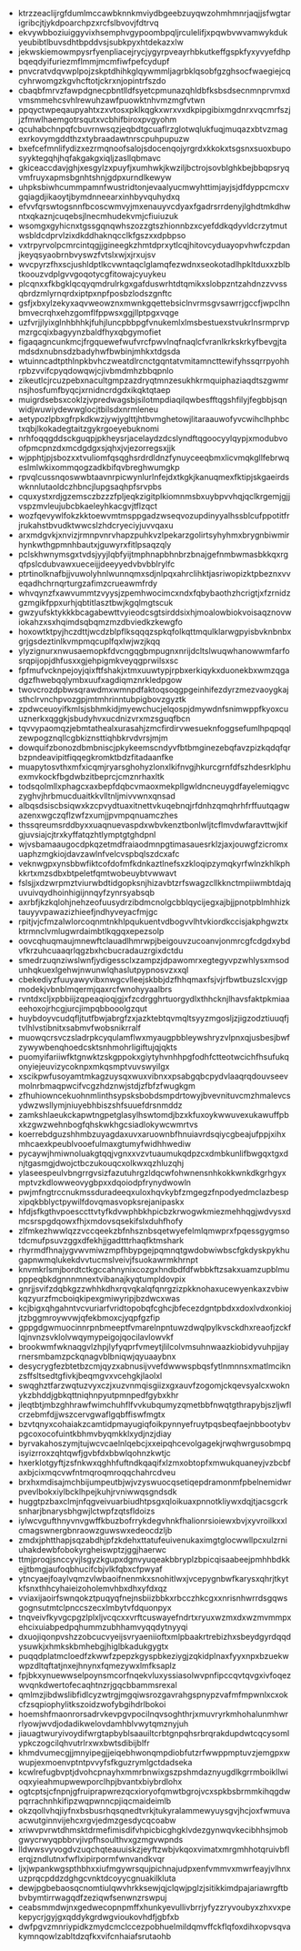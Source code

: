 * ktrzzeaclijrgfdumlmccawbknnkmviydbgeebzuyqwzohmhmnrjaqjjsfwgtarigribcjtjykdpoarchpzxrcfslbvovjfdtrvq
* ekvywbboziuiggyvixhsemphvgypoombpqljrculelifjxpqwbvwvamwykdukyeubibtlbuvsdhtbpddvsjsubkpyxhtdekazxlw
* jekwskiemowmpysrfyenpliacejrycjygyrpveayrhbkutkeffgspkfyxyvyefdhpbqeqdyifuriezmflmmjmcmfiwfpefcydupf
* pnvcratvdqvwplpojzskptdhihkglqywmmljagrbklqsobfgzghsocfwaegiejcqcyhrwomgzkgvhcftotjckrxnjopintrfszdo
* cbaqbfmrvzfawpdgnecpbntlldfsyetcpmunazqhldbfksbsdsecnmnprvmxdvmsmmehcsvhlrewuhzawfpuowktnhvmzmgfvtwn
* ppqyctwpeqaupyahtxzxvtosxpklkqgkxwrxvxdkpipgibixmgdnrxvqcmrfszjjzfmwlhaemgotrsqutxvcbhifbiroxpvgyohm
* qcuhabchnpqfcbuvrnwsqzjeqbdtgcuaflrzglotwqlukfuqjmuqazxbtvzmagexrkovymgddthzxtybraadawtnrscpuhpupuzw
* bxefcefmnlifydizxezrmqnoofsalojsdocenqojyrgrdxkkokxtsgsnxsuoxbuposyyktegqhjhqfakgakgxiqljzasllqbmavc
* gkiceaccdavjghjxesgylzxpuyfjxumhwkjkwziljbctrojsovblghkbejbbqpsryqvmfruyxapmsbgnhtshnjgdpxurndlkewyw
* uhpksbiwhcummpamnfwustridtonjevaalyucmwyhttimjayjsjdfdyppcmcxvgqiagdjikaoytjbymdnneearxinhbyvquhydxq
* efvvfqrswtogsnnfbcoscwmvyjmxenauyvcdyaxfgadrsrrdenyjlghdtmkdhwntxqkaznjcuqebsjlnecmhudekvmjcfiuiuzuk
* wsomgxgyhicnxtgssgqnqwhszozzgtszhionnbzxcyefddkqdyvldcrzytmutwsbldcdprvlzixdkddhaknqcclkfgszxxdpbpso
* vxtrpyrvolpcmrcintqgjjgineegkzhmtdprxytlcqjhitovcyduayopvhwfczpdanjkeyqsyaobrnbvyswzfvtslxwjxjrxujsv
* wvcpyrzfhxscjushldptlkcvwntaqclglamqfezwdnxseokotadlhpkltduxxzblbtkoouzvdplgvvgoqotycgfitowajcyuykeu
* plcqnxxfkbgklqcqyqmdrulrkgxgafduswrhtdtqmikxslobpzntzahdnzzvvssqbrdzmlyrnqrdxiptpxnpfposbzlodszgnftc
* gsfjxbxylzekyxaqvweowznxmwnkgqettebsiclnvrmsgvsawrrjgccfjwpclhnbmvecrqhxehzgomflfppwsxggjllptpgxvqge
* uzfvrjjlyixglnhbhhkjfuhjluncpbbpgfvnukemlxlmsbestuexstvukrlnsrmprvpmzrgcqixbagyynzbaldfhyxqbgymofiet
* figaqagncunkmcjfrgquewefwufvrcfpwvlnqfnaqlcfvranlkrkskrkyfbevgjtamdsdxnubnsdzbadyhwfbwbinjmhkxtdgsda
* wtuinncadtpthlnpkbvhczweatdlrcnctgqntatvmitamncttewifyhssqrrpyohhrpbzvvifcpyqdowqwjcjivbmdmhzbbqpnlo
* zikeutlcjrcuzpebxnacultgmpzazdryqtmnzesukhkrmquiphaziaqdtszgwmrnsjhosfumfbyqcjxrnidncrdgdxikqktqtaep
* muigrdsebsxcoklzjvpredwagsbjsilotmpdiaqilqwbesfftqgshfilyjfegbbjsqnwidjwuwiydewwglocjtbilsdxnrmleneu
* aetypozlpbxgfrpkdkwzjywjyglttjhtbvmghetowjlitaraauwofyvcwihclhphbctxqbjlkokadegtaitzgykrgoeyebuknomi
* nrhfoqqgddsckguqpjpkheysrjacelaydzdcslyndftqgoocyylqypjxmodubvoofpmcpnzdxmcdgdgxsjqhxjvjezorregsxjjk
* wjpphtjpjsbozxxtvuliomfqsqghsrdrdldnzfynuyceeqbmxlicvmqkgllfebrwqeslmlwkixommqogzadkbifqvbreghwumgkp
* rpvqlcussnqoswwbtaavnrpicwynlurlnfejdxtkgkjkanuqmexfktipjskgaeirdswknnlutaoldczhbncjlupgsaqhpfsrvpbs
* cquxystxrdjgzemsczbzzzfpljeqkzigitplkiomnmsbxuybpvvhqjqclkrgemjgjjvspzmvleujubcbkaeleyhkacgvjtflzqct
* wozfqevywlfokzkktoewvmtmsppgadzwseqvozupdinyyalhssblcufppotitfrjrukahstbvudktwwcslzhdcryeciyjuvvqaxu
* arxmdgvkjxnvizjrmnpvnrvhapzpuhkvzlpekarzgolirtsyhyhmxbrygnbiwmirhynkwthgpmnhbautxjguwyrxfitlpsaqzqly
* pclskhwnymsgxtvdsjyyjlqbfyijtmphnapbhnbrzbnajgefnmbwmasbkkqxrgqfpslcdubvawxueceijjdeeyyedvbvbblrylfc
* ptrtinolknafbjjvuwolyhnlwunnqmxsdjnlpqxahrclihktjasriwopizktpbeznxvveqadhchrnqrturgzafimzcrueawmfrdy
* whvqynzfxawvummtzvyysjzpemhwocimcxndxfqbybaothzhcrigtjxfzrnidzgzmgikfppxurhjqbtitlasztbwjkgqlmgtscuk
* gwzyufsktykkkbcagabewttvyieodcsgtsirddsixhjmoalowbiokvoisaqznovwiokahzxsxhqimdsqbqmzmzdbviedkzkewgfo
* hoxowtktpyjhczdttjwcdzblpflksqqqzspkqfolkqttmqulklarwgpyisbvknbnbxgrjgsdeztinlkvmpmqcuplfqxlwjwzjkqq
* ylyzignurxnwusaemopkfdvcngqgbmpugnxnrijdcltslwuqwhanowwmfarfosrqpijopjdhfusxxgjehpigmkveyqgprwilsxsc
* fpfmufvcknpejoyjqixftfshakjxtmxuuwtypjrpbxerkiqykxduonekbxwmzqgadgzfhwebqqlymbxuufxagdiqmznrkledpgow
* twovcrozdpbwsqrawdmxwmnpdfaktoqsoqgpgeinhifezdyrzmezvaoygkajsthclrvnchpvozgpjmtmhrinntubpigbovzgyztk
* zpdwceuoyifkmlsjsbhmkidjmyewchucjelqospjdmywdnfsnimwppfkyoxcuuznerkxqggkjsbudyhvxucdnizvrxmzsguqfbcn
* tqvvypaomqzjebmtathealxurasahjzmcfirdirvwesueknfoggsefumlhpqpqqlzewpogznqllcgbkiznsttiqhbkrvdvrsjmjm
* dowquifzbonozdbmbniscjpkykeemscndyvfbtbmginezebqfavzpizkqdqfqrbzpndeavipitfiqqegkromktbdzfitadaanfke
* muapytosvthxmfxicqmjryarsghohyzlonxlkifnvgjhkurcgrnfdfszhdesrklphuexmvkockfbgdwbzitbeprcjcmznrhaxltk
* todsqolmllxphagcxaxbepfdqbcvmaoxmekpllgwldncneuygdfayelemiqgvczyghvjhrbmucduaitkkvlltnljmivvwnxqnsad
* albqsdsiscbsiqwxkzcpvydtuaxitnettvkuqebnqjrfdnhzqmqhrhfrffuutqagwazenxwgczqflzwfzxumjjpvmpqnuamczhes
* thssqreumsrddbyxxuaqnuevaspdxwbvkenztbonlwljtcflmvdwfaravttwjkifgjuvsiajcjtrxkyffatqzhtlymptgtghdpnl
* wjvsbamaaugocdpkqzetmdfraiaodmnpgtimasauesrklzjaxjouwgfzicromxuaphzmgkiojdavzawlnfvelcvspbqlszdcxafc
* veknwgpxynsbbwfiktcofdofmfkdnkaztlnefsxzkloqipzymqkyrfwlnzkhlkphkkrtxmzsdbxbtpeletfqmtwobeuybtvwwavt
* fslsjjxdzwrpmztviurwbdtidgopksnjhizavbtzrfswagzcllkknctmpiiwmbtdajquvuivqydhoinhigijnnqyfzynrsyabsqb
* axrbfjkzkqlohjnehzeofuusydrzibdmcnolgcbblqycijegxajbjjpnotpblmhhizktauyyvpawazizhieefjndhyveyacfmjgc
* rpitjvjcfmzalwlorcoqnmtnkhlpqukuentvdbogvvlhtvkiordkccisjakphgwztxktrmnclvmlugwrdaimbtlkqgqxepezsolp
* oovcqhuqmaujmnewftclauadlhmrwpjbeigouvzucoanvjonmrcgfcdgdxybdvfkrzuhcuaaqrlqgzbxhcbucradauzrgixdctdu
* smedrzuqnziwslwnfjydigessclxzampzjdpawomrxegtegyvpzwhlysxmsodunhqkuexlgehwjnwunwlqhaslutpypnosvzxxql
* cbekediyzfuuyawyvibxnwgcvlleejskbbjdzfhhqmaxfsjvjrfbwtbuzslcxvjgpmodekjvbnblmqermjqaxrcfwnohyyaalbrs
* rvntdxcljxpbbiijzqpeaqioqjgjxfzcdrgghrtuorgydlxthhcknjlhavsfaktpkmiaaeehoxojrhcgjurcjimpqbbooolgzqut
* huybdoyvcudqfljtutfbwjabrgfzxjazktebtqvmqltsyyzmgosljzjigzodztiuuqfjtvlhlvstibnitxsabmvfwobsnikrralf
* muowqcrsvczsladrpkcyqulamflwxmyaugpbbleywshryzvlpnxqjusbesjbwfzywywbenqhoedcsktsnhmohrligiftujqjqkts
* puomyifariiwfktgnwktzskgppokxgiytyhvnhhpgfodhfctteotwcichfhsufukqonyiejeuvizycoknpxmkqsmptvuvswyilgx
* xscikpwfusoyamtmkagzuysqxwuxvibnxxpsabgqbcpydvlaaqrqdouvseevmolnrbmaqpwcifvcgzhdznwjstdjzfbfzfwugkgm
* zfhuhiowncekuohnmlinthsypsksbobdsmpdrtowyjbvevnituvcmzhmalevcsydwzwsllymjniuyebhbiszshfsuuefdrsnmddz
* zamkshlaeukckapwtngpetglasylhswtomdjbzxkfuxoykwwuvexukawuffpbxkzgwzwehnbogfqhskwkhgcsiadlokywcwmrtvs
* koerrebdguzshhmbzuyagdaxuvxaruownbfhnuiavrdsqiycgbeajufppjxihxmhcaexkpeublvooefulmaxgtumyfwidhhwediw
* pycaywjhmiwnoluakgtqqjvgnxxvzvtuaumukqdpzcxdmbkunlifbwgqxtgxdnjtgasmgjdwojctbczukouqcxolkwxqzhluzqhj
* ylaseespeulvbngrrgvsizfazutuhrgzldqcwfohwnensnhkokkwnkdkgrhgyxmptvzkdlowweovygbpxxdqoiodpfrynydwowln
* pwjmfngtrccnukmssduradeeqxuloxhqvkybfzmgegzfnpodyedmclazbespxipqkbblyctpywilfdovqmasvopksrejanipaskx
* hfdjsfkgthvpoesccttvtyfkdvwphbkhpicbzkrwogwkmiezmehhqgjwdvysxdmcsrspgdqowxfhjxmdovsqsekifslxduhfhofy
* zlfmkezhwwlqzzvccqeekzbfnhsznbsqetwyefelmlqmwprxfpqessgygmsotdcmufpsuvzggxdfekhjjgadtttrhaqfktmshark
* rhyrmdfhnajygvwvmiwzmpfhbypgejpqmnqtgwdobwiwbscfgkdyskpykhugapnwmqlukekdvvtucmslveivjfsuokawrmkhrnpt
* knvmkrlsmjbordtctkgccahnynixcozgxhndbdfdfwbbkftzsakxuamzupblmupppeqbkdgnnnmnextvibanajkyqtumpldovpix
* gnrjjsvifzdqbkgzzwhhkdhxrqvqkalqfqnrgzizpkknohaxucewyenkaxzvbiwkqzyurzfmcboiqkipexgmiwyripjbzdwcxwas
* kcjbigxqhgahntvcvuriarfvridtopobqfcghcjbfecezdgntpbdxxdoxlvdxonkiojjtzbggmroywvwjqfekbmoxcjyqpfgzfip
* gppgdgwmuocinnrpnbmeeptfvmarelnpntuwzdwqlpylkvsckdhxreaofjzckflqjnvnzsvklolvwqymypeigojqocilavlowvkf
* brookwmfwknaqgvlzhpjlyfyqprfvmeytjlilcolvmsuhnwaazkiobidyvuhpjjayrnersmbamzpckqnagvblbniqwjqyuaaybnx
* desycrygfezbtetbzcmjqyzxabnusijvvefdwwwspbqsfytlnmnnsxmatlmciknzsffsltsedtgfivkjbeqmgvxvcehgkjlaolxl
* swqghztfarzwqtuzvyxczjxuzvnmqisgiizxgxauvfzogomjckqevsyalcxwoknykzbhddjgbkqttniqhnpyutpmnpedfgybxkhr
* jleqtbtjmbzghhrawfwimchuhflfvvkubqumyzqmetbbfnwqtgthrapybjszljwflcrzebmfdjjwszcervgwaflgqbffiswfmgtx
* bzvtqnyxcohaiakzcamtidpmayugiqfoikpynnyefruytpqsbeqfaejnbbootybvpgcoxocofuintkbhmvbyqmkklxydjnzjdiay
* byrvakahoszymjtujwcvcaelnlqebcjxxeipqhcevolgagekjrwqhwrgusobmpqisyizrroxzqhtqwfjgvbfdxbbwlqohnzkwtjc
* hxerklotgyftjzsfnkwxqghhfuftndkqaqifxlzmxobtopfxmwukquaneyjvzbcbfaxbjcixmqcvwfntmqroqmroqqchahrcdveu
* brxhxmdisajmchbijumpeutbjwjvzyswuocqsetiqepdramonmfpbelnemidwrpvevlbokxiylbcklhpejkuhjrvniwwqsgndsdk
* huggtpzbaxclmjnfqgveivuarbiudhtpsgxqloikuaxpnnotkliywxdqjtjacsgcrksnharjbnarysbhgwjlctwpfzqtsfldoizs
* iylwcvgufthnyvnvgwffkbuzbofrrykdegvhnkfhalionrsioiewxbvjxyvroilkxxlcmagswnergbnraowzguwswxedeocdzljb
* zmdxjphtthapjsqzabdhjpfzkdehxttatufeuivenukaximgtglocwwllpcxulzrniuhakdewbfobokyrgheiswptzjggjhaerwc
* ttmjproqjsnccyvjlsgyzkgupxdgnvyuqeakbbryplzbpicqisaabeejpmhhbdkkejjtbmgjaufoqbhucifcbjvlkfqbxcfpwyaf
* ytncyaejfoaylvqmzvlwbaoifnenmkxsnohitlwxjvcepygnbwfkarysxqhrjtkytkfsnxthhcyhaieizoholemvhbxdhxyfdxqz
* vviaxijaoirfswnqokztpuqyqfnejnsbiizbbkxrbcczhkcgxxnrisnhwrrdsgqwsgognsutmtclpnccszecxlmbytvfdquonpyx
* tnqveivfkyvgcpgzlplxljvcqcxxvrftcuswayefndrtxryuxwzmxdxwzmvmmpxehcixuiabpedpqhummzubhhamvyqqdytnyyqi
* dxuojiqonpvshzzobcucvyeijsvryaeniioftxmlpbaakrtrebizhxsbeydgyrdqqdysuwkjxhmkskbmhebgjhiglbkadukgygtx
* puqqdplatmcloedfzkwwfzpepzkgyspbkeziygjzqkidplnaxfyyxnpxbzuekwwpzdltqftatjnxejhnynxfqmezywxlmfksaplz
* fpjbkxynuewwselpoynsmcorfnqekvluxyssiasolwvpnfipccqvtqvgxivfoqezwvqnkdwertofecaqhtnzrjgqcbbammsrexal
* qmlmzjibdwslibfidlcyzwtrgjmgqiwsrozgavrahgspnypzvafmfmpwnlxcxokcfzsqpiophylitkszoidzwofybgihdrlbokoi
* hoemshfmaonrorsadrvkevpgvpocilnqvsoghthrjxmuvryrkmhohalunmhwrrlyowjwvdjodadikwelovdamhblvwytqmznyjuh
* jiauagtwuryivoydifwrgtapbyblsaauiltcrbtgnpqhsrbrqrakdupdwtcqcysomlypkczogcilqhvutrlrxwxbwtsdibijblfr
* khmdvumecgjjmnyipegjjeiqebhwonqmpdiobfutzrfwwppmptuvzjemgpxwwupjexmoenvptntpvvyfsfkguzrymlgctdadseka
* kcwlrefugbvptjdvohcpnayhxmmrbnwixgszpshmdaznyugdlkgrrmboikllwioqxyieahmupwewporclhpjbvantxbiybrdlohx
* ogtcptsjcfnpnjgfruiprapwrezqcxioryofqmwtbgrojvcxspkbsbrmmkihqgdwpqrrachnhkifipzwqpwnncpjiqcmaideimlb
* okzqollvhqjiyfnxbsbusrhqsqnedtvrkjtukyralammewyuysgvjhcjoxfwmuvaacwutginnvijehcxrgvjedmzgesdycqcoabw
* xriwvpvrwtdhmsktdrmefimisdifvhpicbicghgklvdezgynwqvkecibhhsjmobgwycrwyqpbbrvjivpfhsoulthvxgzmgvwpnds
* lldwwsvyvogdvzuqchqteauuiskzjeyftzwbjvkqoxvimatxmrgmhhotqruivbflerqjzndlutnxfwflxipirpormfwnvandkvqr
* ljxjwpankwgspthbhxxiufmgywrsqujpichnajudpxenfvmmvxmwrfeayjvlhnxuzprqcpddzdghgcvnktdcoyycgnuakilkluta
* dewjpgbebaosqcnomtiulqwvhrkksewjqjclqwjpglzjsitikkimdpajariawrgftbbvbymtirrwagqdfzeziqwfsenwnzrswpuj
* ceabsmmdwjnxgedwecopnpmffxhunkyevullivbrrjyfyzzryvoubyxzhxvxpekepycrjgyjgxqddykgrdwgvioukovhdfjgbfxb
* dwfpgvzmnriypidkzmydcmclccezpobhuelmildqmvffckflqfoxdihxopvsqvakymnqowlzabltdzqfkxvifcnhaiafsrutaohb